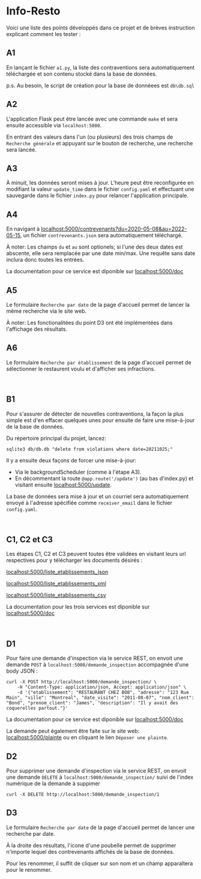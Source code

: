 # Info-Resto

Voici une liste des points développés dans ce projet et de brèves instruction explicant comment les tester :

## A1

En lançant le fichier `a1.py`, la liste des contraventions sera automatiquement téléchargée et son contenu stocké dans la base de données. 

p.s. Au besoin, le script de création pour la base de donnéees est `db\db.sql`

## A2

L'application Flask peut être lancée avec une commande `make` et sera ensuite accessible via `localhost:5000`.

En entrant des valeurs dans l'un (ou plusieurs) des trois champs de `Recherche générale` et appuyant sur le bouton de recherche, une recherche sera lancée.

## A3

À minuit, les données seront mises à jour. L'heure peut être reconfigurée en modifiant la valeur `update_time` dans le fichier `config.yaml` et effectuant une sauvegarde dans le fichier `index.py` pour relancer l'application principale.

## A4

En navigant à [localhost:5000/contrevenants?du=2020-05-08&au=2022-05-15](http://localhost:5000/contrevenants?du=2020-05-08&au=2022-05-15), un fichier `contrevenants.json` sera automatiquement téléchargé. 

À noter: Les champs `du` et `au` sont optionels; si l'une des deux dates est abscente, elle sera remplacée par une date min/max. Une requête sans date inclura donc toutes les entrées.

La documentation pour ce service est diponible sur [localhost:5000/doc](http://localhost:5000/doc)

## A5

Le formulaire `Recherche par date` de la page d'accueil permet de lancer la même recherche via le site web.

À noter: Les fonctionalitées du point D3 ont été implémentées dans l'affichage des résultats.

## A6

Le formulaire `Recherche par établissement` de la page d'accueil permet de sélectionner le restaurent voulu et d'afficher ses infractions.

<br/>

## B1

Pour s'assurer de détecter de nouvelles contraventions, la façon la plus simple est d'en effacer quelques unes pour ensuite de faire une mise-à-jour de la base de données.

Du répertoire principal du projet, lancez:

```
sqlite3 db/db.db "delete from violations where date=20211025;"
```
Il y a ensuite deux façons de forcer une mise-à-jour:
- Via le backgroundScheduler (comme à l'étape A3).
- En décommentant la route `@app.route('/update')` (au bas d'index.py) et visitant ensuite [localhost:5000/update](http://localhost:5000/update).

La base de données sera mise à jour et un courriel sera automatiquement envoyé à l'adresse spécifiée comme `receiver_email` dans le fichier `config.yaml`.

<br/>

## C1, C2 et C3

Les étapes C1, C2 et C3 peuvent toutes être validées en visitant leurs url respectives pour y télécharger les documents désirés :

[localhost:5000/liste_etablissements_json](http://localhost:5000/liste_etablissements_json)

[localhost:5000/liste_etablissements_xml](http://localhost:5000/liste_etablissements_xml)

[localhost:5000/liste_etablissements_csv](http://localhost:5000/liste_etablissements_csv)

La documentation pour les trois services est diponible sur [localhost:5000/doc](http://localhost:5000/doc)

<br/>

## D1

Pour faire une demande d'inspection via le service REST, on envoit une demande `POST` à `localhost:5000/demande_inspection` accompagnée d'une body JSON :

```
curl -X POST http://localhost:5000/demande_inspection/ \
    -H "Content-Type: application/json, Accept: application/json" \
    -d '{"etablissement": "RESTAURANT CHEZ BOB", "adresse": "123 Rue Main", "ville": "Montreal", "date_visite": "2011-08-07", "nom_client": "Bond", "prenom_client": "James", "description": "Il y avait des coquerelles partout."}'
```

La documentation pour ce service est diponible sur [localhost:5000/doc](http://localhost:5000/doc)

La demande peut également être faite sur le site web: [localhost:5000/plainte](http://localhost:5000/plainte) ou en cliquant le lien `Déposer une plainte`.

## D2

Pour supprimer une demande d'inspection via le service REST, on envoit une demande `DELETE` à `localhost:5000/demande_inspection/` suivi de l'index numérique de la demande à suppimer

```
curl -X DELETE http://localhost:5000/demande_inspection/1
```

## D3

Le formulaire `Recherche par date` de la page d'accueil permet de lancer une recherche par date.

À la droite des résultats, l'icone d'une poubelle permet de supprimer n'importe lequel des contrevenants affichés de la base de données. 

Pour les renommer, il suffit de cliquer sur son nom et un champ apparaîtera pour le renommer. 


